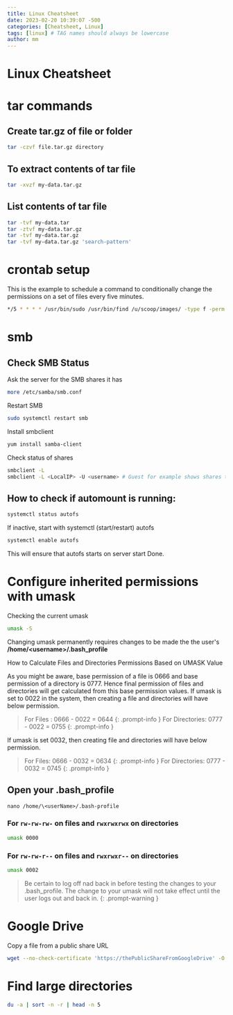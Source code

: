 ```yaml
---
title: Linux Cheatsheet 
date: 2023-02-20 10:39:07 -500
categories: [Cheatsheet, Linux]
tags: [linux] # TAG names should always be lowercase
author: mm
---
```

# Linux Cheatsheet

# tar commands

## Create **tar.gz** of file or folder

```bash
tar -czvf file.tar.gz directory
```

## To extract contents of tar file

```bash
tar -xvzf my-data.tar.gz 
```

## List contents of tar file

```bash
tar -tvf my-data.tar
tar -ztvf my-data.tar.gz
tar -tvf my-data.tar.gz
tar -tvf my-data.tar.gz 'search-pattern'
```

# crontab setup

This is the example to schedule a command to conditionally change the permissions on a set of files every five minutes.

```bash
*/5 * * * * /usr/bin/sudo /usr/bin/find /u/scoop/images/ -type f -perm 644 -exec chmod 666 {} \;
```

# smb

## Check SMB Status

Ask the server for the SMB shares it has
```bash
more /etc/samba/smb.conf
```

Restart SMB

```bash
sudo systemctl restart smb
```

Install smbclient

```bash
yum install samba-client
```

Check status of shares

```bash
smbclient -L
smbclient -L <LocalIP> -U <username> # Guest for example shows shares the user has permission to see.
```

## How to check if automount is running:

```bash
systemctl status autofs
```
If inactive, start with systemctl (start/restart) autofs

```bash
systemctl enable autofs
```

This will ensure that autofs starts on server start
Done.

# Configure inherited permissions with umask



Checking the current umask

```bash
umask -S
```

Changing umask permanently requires changes to be made the the user's **/home/\<username>/.bash_profile**

How to Calculate Files and Directories Permissions Based on UMASK Value

As you might be aware, base permission of a file is 0666 and base permission of a directory is 0777. Hence final permission of files and directories will get calculated from this base permission values. If umask is set to 0022 in the system, then creating a file and directories will have below permission.


> For Files : 0666 - 0022 = 0644
{: .prompt-info }
> For Directories: 0777 - 0022 = 0755
{: .prompt-info }

If umask is set 0032, then creating file and directories will have below permission.

>For Files: 0666 - 0032 = 0634
{: .prompt-info }
>For Directories: 0777 - 0032 = 0745
{: .prompt-info }

## Open your .bash_profile
`nano /home/\<userName>/.bash-profile`

### For `rw-rw-rw-` on **files** and `rwxrwxrwx` on **directories**
```bash
umask 0000
```

### For `rw-rw-r--` on **files** and `rwxrwxr--` on **directories**
```bash
umask 0002
```

> Be certain to log off nad back in before testing the changes to your .bash_profile.  The change to your umask will not take effect until the user logs out and back in.
{: .prompt-warning }


# Google Drive

Copy a file from a public share URL 

```bash
wget --no-check-certificate 'https://thePublicShareFromGoogleDrive' -O DestinationFileName
```

# Find large directories

```bash
du -a | sort -n -r | head -n 5
```